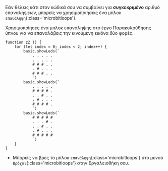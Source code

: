 Εάν θέλεις κάτι στον κώδικά σου να συμβαίνει για **συγκεκριμένο** αριθμό επαναλήψεων, μπορείς να χρησιμοποιήσεις ένα μπλοκ `επανάληψη`{:class='microbitloops'}.

Χρησιμοποίησες ένα μπλοκ επανάληψης στο έργο Παρακολούθησης ύπνου για να επαναλάβεις την κινούμενη εικόνα δύο φορές.

```microbit
function zZ () {
    for (let index = 0; index < 2; index++) {
        basic.showLeds(`
            . . . . .
            . . . . .
            # # # . .
            . # . . .
            # # # . .
            `)
        basic.showLeds(`
            . . . . .
            # # # # .
            . . # . .
            . # . . .
            # # # # .
            `)
        basic.showLeds(`
            # # # # #
            . . . # .
            . . # . .
            . # . . .
            # # # # #
            `)
    }
}
```

- Μπορείς να βρες το μπλοκ `επανάληψη`{:class='microbitloops'} στο μενού `Βρόχοι`{:class='microbitloops'} στην Εργαλειοθήκη σου.
